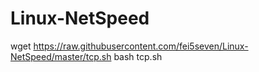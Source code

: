 # Linux-NetSpeed

wget https://raw.githubusercontent.com/fei5seven/Linux-NetSpeed/master/tcp.sh
bash tcp.sh
